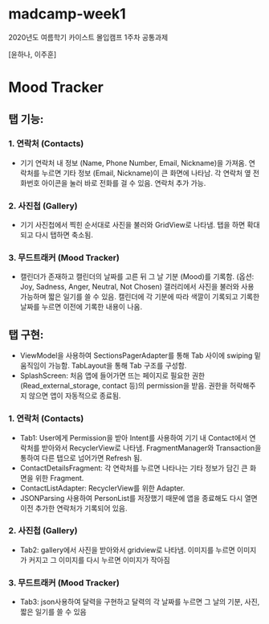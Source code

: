 # madcamp-week1
2020년도 여름학기 카이스트 몰입캠프 1주차 공통과제

[윤하나, 이주훈]

# Mood Tracker #


## 탭 기능: ##
### 1. 연락처 (Contacts) ###
* 기기 연락처 내 정보 (Name, Phone Number, Email, Nickname)을 가져옴. 연락처를 누르면 기타 정보 (Email, Nickname)이 큰 화면에 나타남. 각 연락처 옆 전화번호 아이콘을 눌러 바로 전화를 걸 수 있음. 연락처 추가 가능.
### 2. 사진첩 (Gallery) ###
* 기기 사진첩에서 찍힌 순서대로 사진을 불러와 GridView로 나타냄. 탭을 하면 확대되고 다시 탭하면 축소됨.
### 3. 무드트래커 (Mood Tracker) ###
* 캘린더가 존재하고 캘린더의 날짜를 고른 뒤 그 날 기분 (Mood)를 기록함. (옵션: Joy, Sadness, Anger, Neutral, Not Chosen) 갤러리에서 사진을 불러와 사용 가능하며 짧은 일기를 쓸 수 있음. 캘린더에 각 기분에 따라 색깔이 기록되고 기록한 날짜를 누르면 이전에 기록한 내용이 나옴. 

## 탭 구현: ##
* ViewModel을 사용하여 SectionsPagerAdapter를 통해 Tab 사이에 swiping 밑 움직임이 가능함. TabLayout을 통해 Tab 구조를 구성함.
* SplashScreen: 처음 앱에 들어가면 뜨는 페이지로 필요한 권한 (Read_external_storage, contact 등)의 permission을 받음. 권한을 허락해주지 않으면 앱이 자동적으로 종료됨.

### 1. 연락처 (Contacts) ###
* Tab1: User에게 Permission을 받아 Intent를 사용하여 기기 내 Contact에서 연락처를 받아와서 RecyclerView로 나타냄. FragmentManager와 Transaction을 통하여 다른 탭으로 넘어가면 Refresh 됨.
* ContactDetailsFragment: 각 연락처를 누르면 나타나는 기타 정보가 담긴 큰 화면을 위한 Fragment.
* ContactListAdapter: RecyclerView를 위한 Adapter.
* JSONParsing 사용하여 PersonList를 저장했기 때문에 앱을 종료해도 다시 열면 이전 추가한 연락처가 기록되어 있음.

### 2. 사진첩 (Gallery) ###
* Tab2: gallery에서 사진을 받아와서 gridview로 나타냄. 이미지를 누르면 이미지가 커지고 그 이미지를 다시 누르면 이미지가 작아짐

### 3. 무드트래커 (Mood Tracker) ###
* Tab3: json사용하여 달력을 구현하고 달력의 각 날짜를 누르면 그 날의 기분, 사진, 짧은 일기를 쓸 수 있음
